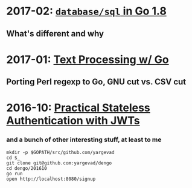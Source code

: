 # 2017-02: [`database/sql` in Go 1.8](https://github.com/yargevad/dengo/tree/master/201702)
## What's different and why

# 2017-01: [Text Processing w/ Go](https://github.com/yargevad/dengo/tree/master/201701)
## Porting Perl regexp to Go, GNU cut vs. CSV cut

# 2016-10: [Practical Stateless Authentication with JWTs](https://github.com/yargevad/dengo/tree/master/201610)
### and a bunch of other interesting stuff, at least to me

    mkdir -p $GOPATH/src/github.com/yargevad
    cd $_
    git clone git@github.com:yargevad/dengo
    cd dengo/201610
    go run
    open http://localhost:8080/signup

